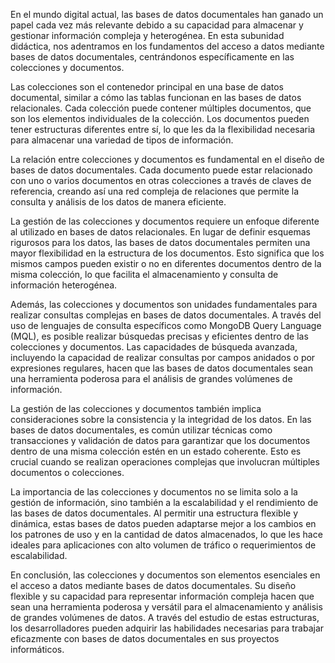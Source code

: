 En el mundo digital actual, las bases de datos documentales han ganado un papel cada vez más relevante debido a su capacidad para almacenar y gestionar información compleja y heterogénea. En esta subunidad didáctica, nos adentramos en los fundamentos del acceso a datos mediante bases de datos documentales, centrándonos específicamente en las colecciones y documentos.

Las colecciones son el contenedor principal en una base de datos documental, similar a cómo las tablas funcionan en las bases de datos relacionales. Cada colección puede contener múltiples documentos, que son los elementos individuales de la colección. Los documentos pueden tener estructuras diferentes entre sí, lo que les da la flexibilidad necesaria para almacenar una variedad de tipos de información.

La relación entre colecciones y documentos es fundamental en el diseño de bases de datos documentales. Cada documento puede estar relacionado con uno o varios documentos en otras colecciones a través de claves de referencia, creando así una red compleja de relaciones que permite la consulta y análisis de los datos de manera eficiente.

La gestión de las colecciones y documentos requiere un enfoque diferente al utilizado en bases de datos relacionales. En lugar de definir esquemas rigurosos para los datos, las bases de datos documentales permiten una mayor flexibilidad en la estructura de los documentos. Esto significa que los mismos campos pueden existir o no en diferentes documentos dentro de la misma colección, lo que facilita el almacenamiento y consulta de información heterogénea.

Además, las colecciones y documentos son unidades fundamentales para realizar consultas complejas en bases de datos documentales. A través del uso de lenguajes de consulta específicos como MongoDB Query Language (MQL), es posible realizar búsquedas precisas y eficientes dentro de las colecciones y documentos. Las capacidades de búsqueda avanzada, incluyendo la capacidad de realizar consultas por campos anidados o por expresiones regulares, hacen que las bases de datos documentales sean una herramienta poderosa para el análisis de grandes volúmenes de información.

La gestión de las colecciones y documentos también implica consideraciones sobre la consistencia y la integridad de los datos. En las bases de datos documentales, es común utilizar técnicas como transacciones y validación de datos para garantizar que los documentos dentro de una misma colección estén en un estado coherente. Esto es crucial cuando se realizan operaciones complejas que involucran múltiples documentos o colecciones.

La importancia de las colecciones y documentos no se limita solo a la gestión de información, sino también a la escalabilidad y el rendimiento de las bases de datos documentales. Al permitir una estructura flexible y dinámica, estas bases de datos pueden adaptarse mejor a los cambios en los patrones de uso y en la cantidad de datos almacenados, lo que les hace ideales para aplicaciones con alto volumen de tráfico o requerimientos de escalabilidad.

En conclusión, las colecciones y documentos son elementos esenciales en el acceso a datos mediante bases de datos documentales. Su diseño flexible y su capacidad para representar información compleja hacen que sean una herramienta poderosa y versátil para el almacenamiento y análisis de grandes volúmenes de datos. A través del estudio de estas estructuras, los desarrolladores pueden adquirir las habilidades necesarias para trabajar eficazmente con bases de datos documentales en sus proyectos informáticos.
